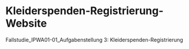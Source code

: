# Kleiderspenden-Registrierung-Website
Fallstudie_IPWA01-01_Aufgabenstellung 3: Kleiderspenden-Registrierung
